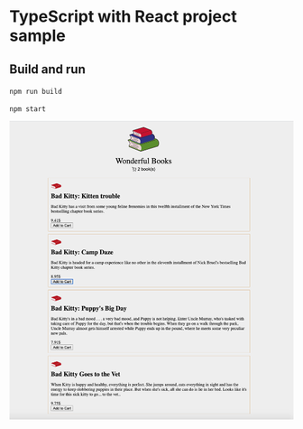 # TypeScript with React project sample

## Build and run
`npm run build`

`npm start`


![Screenshot](docs/books.png?raw=true "Screenshot")
